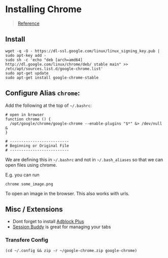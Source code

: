 # Installing Chrome
> [Reference](http://askubuntu.com/questions/510056/how-to-install-google-chrome)

## Install
```shell
wget -q -O - https://dl-ssl.google.com/linux/linux_signing_key.pub | sudo apt-key add - 
sudo sh -c 'echo "deb [arch=amd64] http://dl.google.com/linux/chrome/deb/ stable main" >> /etc/apt/sources.list.d/google-chrome.list'
sudo apt-get update 
sudo apt-get install google-chrome-stable
```

## Configure Alias `chrome`:
Add the following at the top of `~/.bashrc`:
```shell
# open in browser
function chrome () {
  /opt/google/chrome/google-chrome --enable-plugins "$*" &> /dev/null &
}

# --------------------------
# Beginning or Original File
# --------------------------
```
We are defining this in `~/.bashrc` and not in `~/.bash_aliases` so that we can open files using chrome.

E.g. you can run
```shell
chrome some_image.png
```
To open an image in the browser. This also works with urls.

## Misc / Extensions
* Dont forget to install [Adblock Plus](https://chrome.google.com/webstore/detail/adblock-plus/cfhdojbkjhnklbpkdaibdccddilifddb)
* [Session Buddy](https://chrome.google.com/webstore/detail/session-buddy/edacconmaakjimmfgnblocblbcdcpbko?hl=en) is great for managing your tabs

### Transfere Config
```shell
(cd ~/.config && zip -r ~/google-chrome.zip google-chrome)
```
